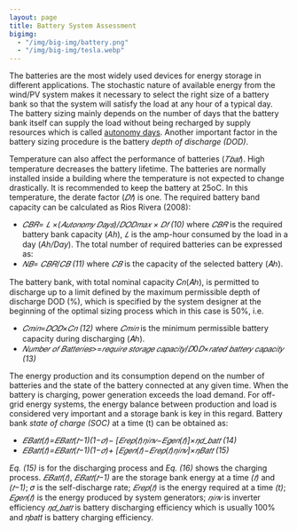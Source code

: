 ```yaml
---
layout: page
title: Battery System Assessment
bigimg:
  - "/img/big-img/battery.png"
  - "/img/big-img/tesla.webp"
---
```


The batteries are the most widely used devices for energy storage in different applications. The stochastic nature of available energy from the wind/PV system makes it necessary to select the right size of a battery bank so that the system will satisfy the load at any hour of a typical day. The battery sizing mainly depends on the number of days that the battery bank itself can supply the load without being recharged by supply resources which is called [autonomy days](https://www.riello-ups.com/questions/17-what-does-autonomy-mean#:~:text=The%20battery%20duration%20at%20a,Diesel%20Generator%20should%20be%20considered.). Another important factor in the battery sizing procedure is the battery *depth of discharge (DOD)*.

Temperature can also affect the performance of batteries (*𝑇𝑏𝑎𝑡*). High temperature decreases the battery lifetime. The batteries are normally installed inside a building where the temperature is not expected to change drastically. It is recommended to keep the battery at 25oC. In this temperature, the derate factor (*𝐷𝑓*) is one. The required battery band capacity can be calculated as Rios Rivera (2008): 
- *𝐶𝐵𝑅= 𝐿 ×(𝐴𝑢𝑡𝑜𝑛𝑜𝑚𝑦 𝐷𝑎𝑦𝑠)/𝐷𝑂𝐷𝑚𝑎𝑥 × 𝐷𝑓    (10)*
where *𝐶𝐵𝑅* is the required battery bank capacity (*Ah*), *𝐿* is the amp-hour consumed by the load in a day (*Ah/Day*). The total number of required batteries can be expressed as:
- *𝑁𝐵= 𝐶𝐵𝑅/𝐶𝐵    (11)*
where *𝐶𝐵* is the capacity of the selected battery (𝐴ℎ).

The battery bank, with total nominal capacity 𝐶𝑛(𝐴ℎ), is permitted to discharge up to a limit defined by the maximum permissible depth of discharge DOD (%), which is specified by the system designer at the beginning of the optimal sizing process which in this case is 50%, i.e.
- *𝐶𝑚𝑖𝑛=𝐷𝑂𝐷×𝐶𝑛    (12)*
where *𝐶𝑚𝑖𝑛* is the minimum permissible battery capacity during discharging (𝐴ℎ).
- *𝑁𝑢𝑚𝑏𝑒𝑟 𝑜𝑓 𝐵𝑎𝑡𝑡𝑒𝑟𝑖𝑒𝑠>=𝑟𝑒𝑞𝑢𝑖𝑟𝑒 𝑠𝑡𝑜𝑟𝑎𝑔𝑒 𝑐𝑎𝑝𝑎𝑐𝑖𝑡𝑦/𝐷0𝐷×𝑟𝑎𝑡𝑒𝑑 𝑏𝑎𝑡𝑡𝑒𝑟𝑦 𝑐𝑎𝑝𝑎𝑐𝑖𝑡𝑦    (13)*
  
The energy production and its consumption depend on the number of batteries and the state of the battery connected at any given time. When the battery is charging, power generation exceeds the load demand. For off-grid energy systems, the energy balance between production and load is considered very important and a storage bank is key in this regard. Battery bank *state of charge (SOC)* at a time (t) can be obtained as:
- *𝐸𝐵𝑎𝑡𝑡(𝑡)=𝐸𝐵𝑎𝑡𝑡(𝑡−1)(1−𝜎)− [𝐸𝑟𝑒𝑝(𝑡)𝜂𝑖𝑛𝑣−𝐸𝑔𝑒𝑛(𝑡)]×𝜂𝑑_𝑏𝑎𝑡𝑡    (14)*
- *𝐸𝐵𝑎𝑡𝑡(𝑡)=𝐸𝐵𝑎𝑡𝑡(𝑡−1)(1−𝜎)+ [𝐸𝑔𝑒𝑛(𝑡)−𝐸𝑟𝑒𝑝(𝑡)𝜂𝑖𝑛𝑣]×𝜂𝐵𝑎𝑡𝑡    (15)*

*Eq. (15)* is for the discharging process and *Eq. (16)* shows the charging process. *𝐸𝐵𝑎𝑡𝑡(𝑡)*, *𝐸𝐵𝑎𝑡𝑡(𝑡−1)* are the storage bank energy at a time *(𝑡)* and *(𝑡−1)*; 𝜎 is the self-discharge rate; *𝐸𝑟𝑒𝑝(𝑡)* is the energy required at a time *(t)*; *𝐸𝑔𝑒𝑛(𝑡)* is the energy produced by system generators; *𝜂𝑖𝑛𝑣* is inverter efficiency *𝜂𝑑_𝑏𝑎𝑡𝑡* is battery discharging efficiency which is usually 100% and 𝜂𝑏𝑎𝑡𝑡 is battery charging efficiency.
